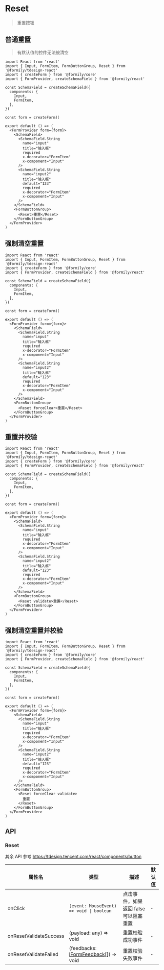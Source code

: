 # Reset

> 重置按钮

## 普通重置

> 有默认值的控件无法被清空

```tsx
import React from 'react'
import { Input, FormItem, FormButtonGroup, Reset } from '@formily/tdesign-react'
import { createForm } from '@formily/core'
import { FormProvider, createSchemaField } from '@formily/react'

const SchemaField = createSchemaField({
  components: {
    Input,
    FormItem,
  },
})

const form = createForm()

export default () => (
  <FormProvider form={form}>
    <SchemaField>
      <SchemaField.String
        name="input"
        title="输入框"
        required
        x-decorator="FormItem"
        x-component="Input"
      />
      <SchemaField.String
        name="input2"
        title="输入框"
        default="123"
        required
        x-decorator="FormItem"
        x-component="Input"
      />
    </SchemaField>
    <FormButtonGroup>
      <Reset>重置</Reset>
    </FormButtonGroup>
  </FormProvider>
)
```

## 强制清空重置

```tsx
import React from 'react'
import { Input, FormItem, FormButtonGroup, Reset } from '@formily/tdesign-react'
import { createForm } from '@formily/core'
import { FormProvider, createSchemaField } from '@formily/react'

const SchemaField = createSchemaField({
  components: {
    Input,
    FormItem,
  },
})

const form = createForm()

export default () => (
  <FormProvider form={form}>
    <SchemaField>
      <SchemaField.String
        name="input"
        title="输入框"
        required
        x-decorator="FormItem"
        x-component="Input"
      />
      <SchemaField.String
        name="input2"
        title="输入框"
        default="123"
        required
        x-decorator="FormItem"
        x-component="Input"
      />
    </SchemaField>
    <FormButtonGroup>
      <Reset forceClear>重置</Reset>
    </FormButtonGroup>
  </FormProvider>
)
```

## 重置并校验

```tsx
import React from 'react'
import { Input, FormItem, FormButtonGroup, Reset } from '@formily/tdesign-react'
import { createForm } from '@formily/core'
import { FormProvider, createSchemaField } from '@formily/react'

const SchemaField = createSchemaField({
  components: {
    Input,
    FormItem,
  },
})

const form = createForm()

export default () => (
  <FormProvider form={form}>
    <SchemaField>
      <SchemaField.String
        name="input"
        title="输入框"
        required
        x-decorator="FormItem"
        x-component="Input"
      />
      <SchemaField.String
        name="input2"
        title="输入框"
        default="123"
        required
        x-decorator="FormItem"
        x-component="Input"
      />
    </SchemaField>
    <FormButtonGroup>
      <Reset validate>重置</Reset>
    </FormButtonGroup>
  </FormProvider>
)
```

## 强制清空重置并校验

```tsx
import React from 'react'
import { Input, FormItem, FormButtonGroup, Reset } from '@formily/tdesign-react'
import { createForm } from '@formily/core'
import { FormProvider, createSchemaField } from '@formily/react'

const SchemaField = createSchemaField({
  components: {
    Input,
    FormItem,
  },
})

const form = createForm()

export default () => (
  <FormProvider form={form}>
    <SchemaField>
      <SchemaField.String
        name="input"
        title="输入框"
        required
        x-decorator="FormItem"
        x-component="Input"
      />
      <SchemaField.String
        name="input2"
        title="输入框"
        default="123"
        required
        x-decorator="FormItem"
        x-component="Input"
      />
    </SchemaField>
    <FormButtonGroup>
      <Reset forceClear validate>
        重置
      </Reset>
    </FormButtonGroup>
  </FormProvider>
)
```

## API

### Reset

其余 API 参考 https://tdesign.tencent.com/react/components/button

| 属性名                 | 类型                                                                                             | 描述                                  | 默认值 |
| ---------------------- | ------------------------------------------------------------------------------------------------ | ------------------------------------- | ------ |
| onClick                | `(event: MouseEvent) => void \| boolean`                                                         | 点击事件，如果返回 false 可以阻塞重置 | -      |
| onResetValidateSuccess | (payload: any) => void                                                                           | 重置校验成功事件                      | -      |
| onResetValidateFailed  | (feedbacks: [IFormFeedback](https://core.formilyjs.org/api/models/form#iformfeedback)[]) => void | 重置校验失败事件                      | -      |
